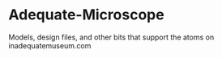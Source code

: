 # Adequate-Microscope

Models, design files, and other bits that support the atoms on inadequatemuseum.com
